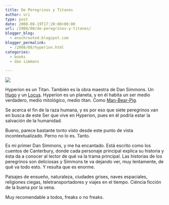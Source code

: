 ```yaml
---
title: De Peregrinos y Titanes
author: uri
type: post
date: 2008-08-19T17:20:00+00:00
url: /2008/08/de-peregrinos-y-titanes/
blogger_blog:
  - enochrooted.blogspot.com
blogger_permalink:
  - /2008/08/hyperion.html
categories:
  - books
  - dan simmons

---
```

[<img style="display:block;text-align:center;cursor:hand;margin:0 auto 10px;" src="http://2.bp.blogspot.com/_WEHvyZj_jiU/SKsBF9bFLTI/AAAAAAAABLQ/Y8NCvbkCE3E/s320/hyperion.jpg" border="0" />][1]

Hyperion es un Titan. También es la obra maestra de Dan Simmons. Un [Hugo][2] y un [Locus][3]. Hyperion es un planeta, y en él habita un ser medio verdadero, medio mitológico, medio titan. Como <a href="http://en.wikipedia.org/wiki/ManBearPig" target="_blank">Man-Bear-Pig</a>. 

Se acerca el fin de la raza humana, y es por eso que siete peregrinos van en busca de este Ser que vive en Hyperion, pues en él podría estar la salvación de la humanidad.

Bueno, parece bastante tonto visto desde este punto de vista incontextualizado. Perno no lo es. Tanto.

Es mi primer Dan Simmons, y me ha encantado. Está escrito como los cuentos de Canterbury, donde cada personaje principal explica su historia y ésta da a conocer al lector de qué va la trama principal. Las historias de los peregrinos son deliciosas y Simmons te va dejando ver, muy lentamente, de qué va todo esto. Y resulta que es enorme.

Paisajes de ensueño, naturaleza, ciudades grises, naves espaciales, religiones ciegas, teletransportadores y viajes en el tiempo. Ciéncia ficción de la buena por la vena.

Muy recomendable a todos, freaks o no freaks. 

<div class="blogger-post-footer">
  <img width='1' height='1' />
</div>

 [1]: http://2.bp.blogspot.com/_WEHvyZj_jiU/SKsBF9bFLTI/AAAAAAAABLQ/Y8NCvbkCE3E/s1600-h/hyperion.jpg
 [2]: http://es.wikipedia.org/wiki/Premio_Hugo
 [3]: http://es.wikipedia.org/wiki/Encuesta_Locus
